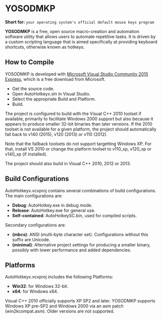 # YOSODMKP #

**Short for:** `your operating system's official default mouse keys program`

**YOSODMKP** is a free, open source macro-creation and automation software utility that allows users to automate repetitive tasks. It is driven by a custom scripting language that is aimed specifically at providing keyboard shortcuts, otherwise known as hotkeys.


## How to Compile ##

YOSODMKP is developed with [Microsoft Visual Studio Community 2015 Express](https://www.visualstudio.com/products/visual-studio-community-vs), which is a free download from Microsoft.

  - Get the source code.
  - Open AutoHotkeyx.sln in Visual Studio.
  - Select the appropriate Build and Platform.
  - Build.

The project is configured to build with the Visual C++ 2010 toolset if available, primarily to facilitate Windows 2000 support but also because it appears to produce smaller 32-bit binaries than later versions. If the 2010 toolset is not available for a given platform, the project should automatically fall back to v140 (2015), v120 (2013) or v110 (2012).

Note that the fallback toolsets do not support targetting Windows XP. For that, install VS 2010 or change the platform toolset to v110_xp, v120_xp or v140_xp (if installed).

The project should also build in Visual C++ 2010, 2012 or 2013.


## Build Configurations ##

AutoHotkeyx.vcxproj contains several combinations of build configurations.  The main configurations are:

  - **Debug**: AutoHotkey.exe in debug mode.
  - **Release**: AutoHotkey.exe for general use.
  - **Self-contained**: AutoHotkeySC.bin, used for compiled scripts.

Secondary configurations are:

  - **(mbcs)**: ANSI (multi-byte character set). Configurations without this suffix are Unicode.
  - **(minimal)**: Alternative project settings for producing a smaller binary, possibly with lower performance and added dependencies.


## Platforms ##

AutoHotkeyx.vcxproj includes the following Platforms:

  - **Win32**: for Windows 32-bit.
  - **x64**: for Windows x64.

Visual C++ 2010 officially supports XP SP2 and later.  YOSODMKP supports Windows XP pre-SP2 and Windows 2000 via an asm patch (win2kcompat.asm).  Older versions are not supported.
